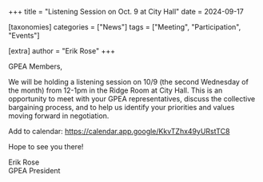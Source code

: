 +++
title = "Listening Session on Oct. 9 at City Hall"
date = 2024-09-17

[taxonomies]
categories = ["News"]
tags = ["Meeting", "Participation", "Events"]

[extra]
author = "Erik Rose"
+++

GPEA Members,

We will be holding a listening session on 10/9 (the second Wednesday of the month) from 12-1pm in the Ridge Room at City Hall. This is an opportunity to meet with your GPEA representatives, discuss the collective bargaining process, and to help us identify your priorities and values moving forward in negotiation.

Add to calendar: <https://calendar.app.google/KkvTZhx49yURstTC8>

Hope to see you there!

Erik Rose\
GPEA President
